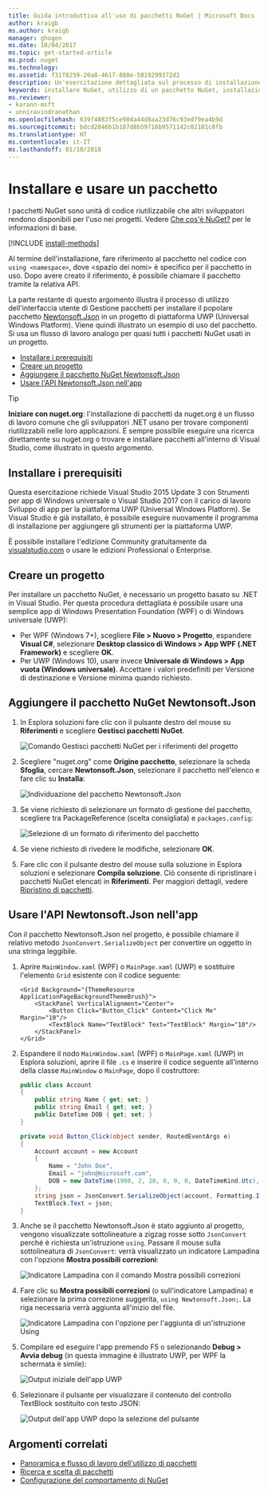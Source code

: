 ```yaml
---
title: Guida introduttiva all'uso di pacchetti NuGet | Microsoft Docs
author: kraigb
ms.author: kraigb
manager: ghogen
ms.date: 10/04/2017
ms.topic: get-started-article
ms.prod: nuget
ms.technology: 
ms.assetid: f31f8259-20a8-4617-880e-5819299372d2
description: Un'esercitazione dettagliata sul processo di installazione e uso di un pacchetto NuGet in un progetto.
keywords: installare NuGet, utilizzo di un pacchetto NuGet, installazione di pacchetti NuGet, riferimenti ai pacchetti NuGet, uso di pacchetti NuGet
ms.reviewer:
- karann-msft
- unniravindranathan
ms.openlocfilehash: 639f4883f5ce904a44d8aa23d76c93ed79ea4b9d
ms.sourcegitcommit: bdcd2046b1b187d8b59716b9571142c02181c8fb
ms.translationtype: HT
ms.contentlocale: it-IT
ms.lasthandoff: 01/10/2018
---
```

# <a name="install-and-use-a-package"></a>Installare e usare un pacchetto

I pacchetti NuGet sono unità di codice riutilizzabile che altri sviluppatori rendono disponibili per l'uso nei progetti. Vedere [Che cos'è NuGet?](../What-is-NuGet.md) per le informazioni di base.

[!INCLUDE [install-methods](../includes/install-methods.md)]

Al termine dell'installazione, fare riferimento al pacchetto nel codice con `using <namespace>`, dove \<spazio dei nomi\> è specifico per il pacchetto in uso. Dopo avere creato il riferimento, è possibile chiamare il pacchetto tramite la relativa API.

La parte restante di questo argomento illustra il processo di utilizzo dell'interfaccia utente di Gestione pacchetti per installare il popolare pacchetto [Newtonsoft.Json](https://www.nuget.org/packages/Newtonsoft.Json/) in un progetto di piattaforma UWP (Universal Windows Platform). Viene quindi illustrato un esempio di uso del pacchetto. Si usa un flusso di lavoro analogo per quasi tutti i pacchetti NuGet usati in un progetto.

- [Installare i prerequisiti](#install-pre-requisites)
- [Creare un progetto](#create-a-project)
- [Aggiungere il pacchetto NuGet Newtonsoft.Json](#add-the-newtonsoftjson-nuget-package)
- [Usare l'API Newtonsoft.Json nell'app](#use-the-newtonsoftjson-api-in-the-app)

> [!Tip]
> **Iniziare con nuget.org**: l'installazione di pacchetti da nuget.org è un flusso di lavoro comune che gli sviluppatori .NET usano per trovare componenti riutilizzabili nelle loro applicazioni. È sempre possibile eseguire una ricerca direttamente su nuget.org o trovare e installare pacchetti all'interno di Visual Studio, come illustrato in questo argomento.

## <a name="install-pre-requisites"></a>Installare i prerequisiti

Questa esercitazione richiede Visual Studio 2015 Update 3 con Strumenti per app di Windows universale o Visual Studio 2017 con il carico di lavoro Sviluppo di app per la piattaforma UWP (Universal Windows Platform). Se Visual Studio è già installato, è possibile eseguire nuovamente il programma di installazione per aggiungere gli strumenti per la piattaforma UWP.

È possibile installare l'edizione Community gratuitamente da [visualstudio.com](https://www.visualstudio.com/) o usare le edizioni Professional o Enterprise. 

## <a name="create-a-project"></a>Creare un progetto

Per installare un pacchetto NuGet, è necessario un progetto basato su .NET in Visual Studio. Per questa procedura dettagliata è possibile usare una semplice app di Windows Presentation Foundation (WPF) o di Windows universale (UWP):

- Per WPF (Windows 7+), scegliere **File > Nuovo > Progetto**, espandere **Visual C#**, selezionare **Desktop classico di Windows > App WPF (.NET Framework)** e scegliere **OK**.
- Per UWP (Windows 10), usare invece **Universale di Windows > App vuota (Windows universale)**. Accettare i valori predefiniti per Versione di destinazione e Versione minima quando richiesto.

## <a name="add-the-newtonsoftjson-nuget-package"></a>Aggiungere il pacchetto NuGet Newtonsoft.Json

1. In Esplora soluzioni fare clic con il pulsante destro del mouse su **Riferimenti** e scegliere **Gestisci pacchetti NuGet**.

    ![Comando Gestisci pacchetti NuGet per i riferimenti del progetto](media/QS_Use-02-ManageNuGetPackages.png)

1. Scegliere "nuget.org" come **Origine pacchetto**, selezionare la scheda **Sfoglia**, cercare **Newtonsoft.Json**, selezionare il pacchetto nell'elenco e fare clic su **Installa**:

    ![Individuazione del pacchetto Newtonsoft.Json](media/QS_Use-03-NewtonsoftJson.png)

1. Se viene richiesto di selezionare un formato di gestione del pacchetto, scegliere tra PackageReference (scelta consigliata) e `packages.config`:

    ![Selezione di un formato di riferimento del pacchetto](media/QS_Use-03b-SelectFormat.png)

1. Se viene richiesto di rivedere le modifiche, selezionare **OK**.

1. Fare clic con il pulsante destro del mouse sulla soluzione in Esplora soluzioni e selezionare **Compila soluzione**. Ciò consente di ripristinare i pacchetti NuGet elencati in **Riferimenti**. Per maggiori dettagli, vedere [Ripristino di pacchetti](../consume-packages/package-restore.md).

## <a name="use-the-newtonsoftjson-api-in-the-app"></a>Usare l'API Newtonsoft.Json nell'app

Con il pacchetto Newtonsoft.Json nel progetto, è possibile chiamare il relativo metodo `JsonConvert.SerializeObject` per convertire un oggetto in una stringa leggibile.

1. Aprire `MainWindow.xaml` (WPF) o `MainPage.xaml` (UWP) e sostituire l'elemento `Grid` esistente con il codice seguente:

    ```xaml
    <Grid Background="{ThemeResource ApplicationPageBackgroundThemeBrush}">
        <StackPanel VerticalAlignment="Center">
            <Button Click="Button_Click" Content="Click Me" Margin="10"/>
            <TextBlock Name="TextBlock" Text="TextBlock" Margin="10"/>
        </StackPanel>
    </Grid>
    ```

1. Espandere il nodo `MainWindow.xaml` (WPF) o `MainPage.xaml` (UWP) in Esplora soluzioni, aprire il file `.cs` e inserire il codice seguente all'interno della classe `MainWindow` o `MainPage`, dopo il costruttore:

    ```cs
    public class Account
    {
        public string Name { get; set; }
        public string Email { get; set; }
        public DateTime DOB { get; set; }
    }

    private void Button_Click(object sender, RoutedEventArgs e)
    {
        Account account = new Account
        {
            Name = "John Doe",
            Email = "john@microsoft.com",
            DOB = new DateTime(1980, 2, 20, 0, 0, 0, DateTimeKind.Utc),
        };
        string json = JsonConvert.SerializeObject(account, Formatting.Indented);
        TextBlock.Text = json;
    }
    ```

1. Anche se il pacchetto Newtonsoft.Json è stato aggiunto al progetto, vengono visualizzate sottolineature a zigzag rosse sotto `JsonConvert` perché è richiesta un'istruzione `using`. Passare il mouse sulla sottolineatura di `JsonConvert`: verrà visualizzato un indicatore Lampadina con l'opzione **Mostra possibili correzioni**:

    ![Indicatore Lampadina con il comando Mostra possibili correzioni](media/QS_Use-04-ShowPotentialFixes.png)


1. Fare clic su **Mostra possibili correzioni** (o sull'indicatore Lampadina) e selezionare la prima correzione suggerita, `using Newtonsoft.Json;`. La riga necessaria verrà aggiunta all'inizio del file.

    ![Indicatore Lampadina con l'opzione per l'aggiunta di un'istruzione Using](media/QS_Use-05-AddUsing.png)

1. Compilare ed eseguire l'app premendo F5 o selezionando **Debug > Avvia debug** (in questa immagine è illustrato UWP, per WPF la schermata è simile):

    ![Output iniziale dell'app UWP](media/QS_Use-06-AppStart.png)

1. Selezionare il pulsante per visualizzare il contenuto del controllo TextBlock sostituito con testo JSON:

    ![Output dell'app UWP dopo la selezione del pulsante](media/QS_Use-07-AppEnd.png)

## <a name="related-topics"></a>Argomenti correlati

- [Panoramica e flusso di lavoro dell'utilizzo di pacchetti](../consume-packages/overview-and-workflow.md)
- [Ricerca e scelta di pacchetti](../consume-packages/finding-and-choosing-packages.md)
- [Configurazione del comportamento di NuGet](../consume-packages/configuring-nuget-behavior.md)
